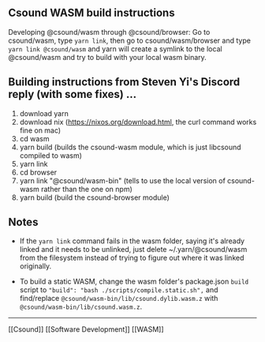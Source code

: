 ## Csound WASM build instructions

Developing @csound/wasm through @csound/browser:
Go to csound/wasm, type `yarn link`, then go to
csound/wasm/browser and type `yarn link @csound/wasm`
and yarn will create a symlink to the local @csound/wasm
and try to build with your local wasm binary.

## Building instructions from Steven Yi's Discord reply (with some fixes) ...
1. download yarn
2. download nix (https://nixos.org/download.html, the curl command works fine on mac)
3. cd wasm
4. yarn build (builds the csound-wasm module, which is just libcsound compiled to wasm)
5. yarn link
6. cd browser
7. yarn link "@csound/wasm-bin" (tells to use the local version of csound-wasm rather than the one on npm)
8. yarn build (build the csound-browser module)

## Notes

- If the `yarn link` command fails in the wasm folder, saying it's already linked and it needs to be unlinked, just delete ~/.yarn/@csound/wasm from the filesystem instead of trying to figure out where it was linked originally.

- To build a static WASM, change the wasm folder's package.json `build` script to `"build": "bash ./scripts/compile.static.sh",` and find/replace `@csound/wasm-bin/lib/csound.dylib.wasm.z` with `@csound/wasm-bin/lib/csound.wasm.z`.

---

[[Csound]]
[[Software Development]]
[[WASM]]
